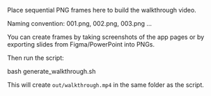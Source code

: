 Place sequential PNG frames here to build the walkthrough video.

Naming convention: 001.png, 002.png, 003.png ...

You can create frames by taking screenshots of the app pages or by exporting slides from Figma/PowerPoint into PNGs.

Then run the script:

bash generate_walkthrough.sh

This will create `out/walkthrough.mp4` in the same folder as the script.
